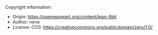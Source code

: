 Copyright information:

  - Origin: <https://opengameart.org/content/leap-8bit>
  - Author: nene
  - License: CC0: <https://creativecommons.org/publicdomain/zero/1.0/>
